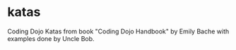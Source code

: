 # katas
Coding Dojo Katas from book "Coding Dojo Handbook" by Emily Bache with examples done by Uncle Bob.

